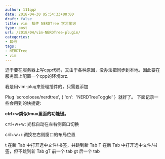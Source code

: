 ```yaml
---
author: 111qqz
date: 2018-04-30 05:54:33+00:00
draft: false
title: vim  插件 NERDTree 学习笔记
type: post
url: /2018/04/vim-NERDTree-plugin/
categories:
- 其他
tags:
- NERDTree
- vim
---
```


迫于要在服务器上写cpp代码，又由于各种原因，没办法把同步到本地。因此要在服务器上配置一个cpp的环境orz.

我是用vim-plug来管理插件的，只需要添加

Plug 'scrooloose/nerdtree', { 'on':  'NERDTreeToggle' }  就好了。
下面记录一些会用到的快捷键:

**ctrl+w类似tmux里面的功能键。**

crtl+w+w: 光标自动在左右侧窗口切换

cril+w+r:调换左右侧窗口的布局位置

t 在新 Tab 中打开选中文件/书签，并跳到新 Tab
T 在新 Tab 中打开选中文件/书签，但不跳到新 Tab
gT 前一个 tab
gt 后一个 tab
